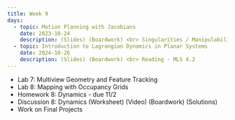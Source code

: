```yaml
---
title: Week 9
days:
  - topic: Motion Planning with Jacobians
    date: 2023-10-24
    description: (Slides) (Boardwork) <br> Singularities / Manipulability / Redundant Manipulators <br> Reading - MLS 3.4
  - topic: Introduction to Lagrangian Dynamics in Planar Systems
    date: 2024-10-26
    description: (Slides) (Boardwork) <br> Reading - MLS 4.2
---
```


- Lab 7: Multiview Geometry and Feature Tracking
- Lab 8: Mapping with Occupancy Grids
- Homework 8: Dynamics - due 11/2
- Discussion 8: Dynamics (Worksheet) (Video) (Boardwork) (Solutions)
- Work on Final Projects

<a id="Week10"></a>